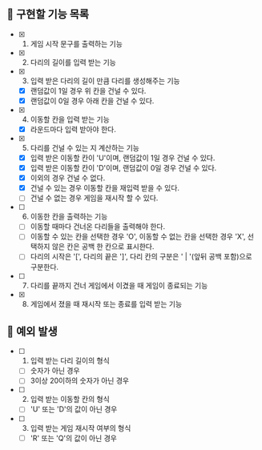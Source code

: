 ## 📌 구현할 기능 목록

- [x] 1. 게임 시작 문구를 출력하는 기능

- [x] 2. 다리의 길이를 입력 받는 기능

- [x] 3. 입력 받은 다리의 길이 만큼 다리를 생성해주는 기능
  - [x] 랜덤값이 1일 경우 위 칸을 건널 수 있다. 
  - [x] 랜덤값이 0일 경우 아래 칸을 건널 수 있다.

- [x] 4. 이동할 칸을 입력 받는 기능
  - [x] 라운드마다 입력 받아야 한다.

- [x] 5. 다리를 건널 수 있는 지 계산하는 기능
  - [x] 입력 받은 이동할 칸이 'U'이며, 랜덤값이 1일 경우 건널 수 있다.
  - [x] 입력 받은 이동할 칸이 'D'이며, 랜덤값이 0일 경우 건널 수 있다.
  - [x] 이외의 경우 건널 수 없다.
  - [x] 건널 수 있는 경우 이동할 칸을 재입력 받을 수 있다.
  - [ ] 건널 수 없는 경우 게임을 재시작 할 수 있다.

- [ ] 6. 이동한 칸을 출력하는 기능
  - [ ] 이동할 때마다 건너온 다리들을 출력해야 한다.
  - [ ] 이동할 수 있는 칸을 선택한 경우 'O', 이동할 수 없는 칸을 선택한 경우 'X', 선택하지 않은 칸은 공백 한 칸으로 표시한다.
  - [ ] 다리의 시작은 '[', 다리의 끝은 ']', 다리 칸의 구분은 ' | '(앞뒤 공백 포함)으로 구분한다.

- [ ] 7. 다리를 끝까지 건너 게임에서 이겼을 때 게임이 종료되는 기능

- [x] 8. 게임에서 졌을 때 재시작 또는 종료를 입력 받는 기능

## 🎯 예외 발생

- [ ] 1. 입력 받는 다리 길이의 형식
  - [ ] 숫자가 아닌 경우
  - [ ] 3이상 20이하의 숫자가 아닌 경우

- [ ] 2. 입력 받는 이동할 칸의 형식
  - [ ] 'U' 또는 'D'의 값이 아닌 경우

- [ ] 3. 입력 받는 게임 재시작 여부의 형식
  - [ ] 'R' 또는 'Q'의 값이 아닌 경우